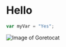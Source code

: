 # Hello



``` javascript
var myVar = "Yes";
```

![Image of Goretocat](https://octodex.github.com/images/goretocat.png)
